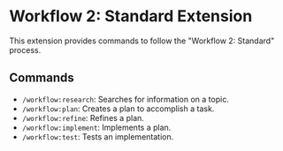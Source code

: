 # Workflow 2: Standard Extension

This extension provides commands to follow the "Workflow 2: Standard" process.

## Commands

*   `/workflow:research`: Searches for information on a topic.
*   `/workflow:plan`: Creates a plan to accomplish a task.
*   `/workflow:refine`: Refines a plan.
*   `/workflow:implement`: Implements a plan.
*   `/workflow:test`: Tests an implementation.
